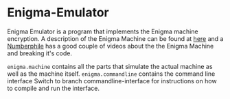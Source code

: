 # Enigma-Emulator
Enigma Emulator is a program that implements the Enigma machine encryption.
A description of the Enigma Machine can be found at [here](https://en.wikipedia.org/wiki/Enigma_machine) and a [Numberphile](https://www.youtube.com/channel/UCoxcjq-8xIDTYp3uz647V5A) has a good couple of videos about the the Enigma Machine and breaking it's code.

`enigma.machine` contains all the parts that simulate the actual machine as well as the machine itself.
`enigma.commandline` contains the command line interface
Switch to branch commandline-interface for instructions on how to compile and run the interface.
